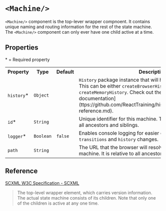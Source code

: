 # `<Machine/>`
`<Machine/>` component is the top-lever wrapper compnoent. It contains unique naming and routing information for the rest of the state machine. The `<Machine/>` component can only ever have one child active at a time.

## Properties
&ast; = Required property
<table>
    <tr>
        <th>Property</th>
        <th>Type</th>
        <th>Default</th>
        <th>Description</th>
    </tr>
    <tr>
        <td><code>history</code>*</td>
        <td><code>Object</code></td>
        <td></td>
        <td><code>History</code> package instance that will handle history navigation. This can be either <code>createBrowserHistory</code> or <code>createMemoryHistory</code>. Check out the [History package documentation](ttps://github.com/ReactTraining/history/blob/master/docs/api-reference.md).</td>
    </tr>
    <tr>
        <td><code>id</code>*</td>
        <td><code>String</code></td>
        <td></td>
        <td>Unique identifier for this machine. This must be different than all ancestors and siblings.</td>
    </tr>
    <tr>
        <td><code>logger</code>*</td>
        <td><code>Boolean</code></td>
        <td><code>false</code></td>
        <td>Enables console logging for easier debugging. Enabled for <code>transitions</code> and <code>history</code> changes.</td>
    </tr>
    <tr>
        <td><code>path</code></td>
        <td><code>String</code></td>
        <td></td>
        <td>The URL that the browser will resolve to upon entry of this machine. It is relative to all ancestor urls.</td>
    </tr>
</table>

## Reference
[SCXML W3C Specification - SCXML](https://www.w3.org/TR/scxml/#scxml)
>The top-level wrapper element, which carries version information. The actual state machine consists of its children. Note that only one of the children is active at any one time.